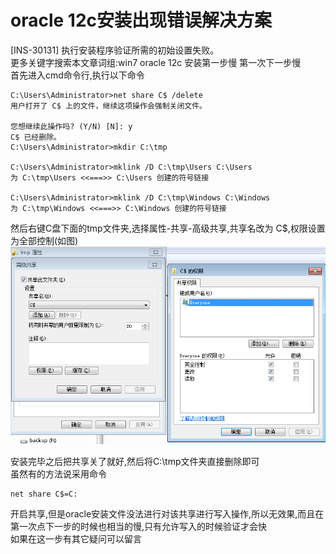 # oracle 12c安装出现错误解决方案 

[INS-30131] 执行安装程序验证所需的初始设置失败。
<br />
更多关键字搜索本文章词组:win7 oracle 12c 安装第一步慢 第一次下一步慢
<br />
首先进入cmd命令行,执行以下命令

```Bat
C:\Users\Administrator>net share C$ /delete
用户打开了 C$ 上的文件，继续这项操作会强制关闭文件。

您想继续此操作吗? (Y/N) [N]: y
C$ 已经删除。
C:\Users\Administrator>mkdir C:\tmp

C:\Users\Administrator>mklink /D C:\tmp\Users C:\Users
为 C:\tmp\Users <<===>> C:\Users 创建的符号链接

C:\Users\Administrator>mklink /D C:\tmp\Windows C:\Windows
为 C:\tmp\Windows <<===>> C:\Windows 创建的符号链接
```
然后右键C盘下面的tmp文件夹,选择属性-共享-高级共享,共享名改为 C$,权限设置为全部控制(如图)
![image](https://raw.githubusercontent.com/shoukaiseki/blogdoc/master/oracle/oracle%2012c%E5%AE%89%E8%A3%85%E5%87%BA%E7%8E%B0%E9%94%99%E8%AF%AF%E8%A7%A3%E5%86%B3%E6%96%B9%E6%A1%88/img/001.png)
 
安装完毕之后把共享关了就好,然后将C:\tmp文件夹直接删除即可
<br>
虽然有的方法说采用命令

```Bat
net share C$=C:
```
开启共享,但是oracle安装文件没法进行对该共享进行写入操作,所以无效果,而且在第一次点下一步的时候也相当的慢,只有允许写入的时候验证才会快
<br>
如果在这一步有其它疑问可以留言
<br>

